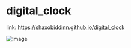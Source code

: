 # digital_clock
link: https://shaxobiddinn.github.io/digital_clock

![image](https://user-images.githubusercontent.com/95979719/209937837-db102d3b-2819-400d-bd10-73ae76bd887c.png)
